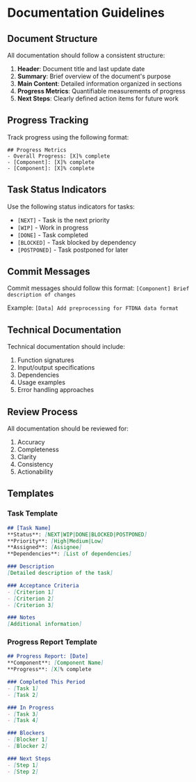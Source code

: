 # Documentation Guidelines

## Document Structure
All documentation should follow a consistent structure:

1. **Header**: Document title and last update date
2. **Summary**: Brief overview of the document's purpose
3. **Main Content**: Detailed information organized in sections
4. **Progress Metrics**: Quantifiable measurements of progress
5. **Next Steps**: Clearly defined action items for future work

## Progress Tracking
Track progress using the following format:

```
## Progress Metrics
- Overall Progress: [X]% complete
- [Component]: [X]% complete
- [Component]: [X]% complete
```

## Task Status Indicators
Use the following status indicators for tasks:

- `[NEXT]` - Task is the next priority
- `[WIP]` - Work in progress
- `[DONE]` - Task completed
- `[BLOCKED]` - Task blocked by dependency
- `[POSTPONED]` - Task postponed for later

## Commit Messages
Commit messages should follow this format:
`[Component] Brief description of changes`

Example: `[Data] Add preprocessing for FTDNA data format`

## Technical Documentation
Technical documentation should include:

1. Function signatures
2. Input/output specifications
3. Dependencies
4. Usage examples
5. Error handling approaches

## Review Process
All documentation should be reviewed for:

1. Accuracy
2. Completeness
3. Clarity
4. Consistency
5. Actionability

## Templates

### Task Template
```markdown
## [Task Name]
**Status**: [NEXT|WIP|DONE|BLOCKED|POSTPONED]
**Priority**: [High|Medium|Low]
**Assigned**: [Assignee]
**Dependencies**: [List of dependencies]

### Description
[Detailed description of the task]

### Acceptance Criteria
- [Criterion 1]
- [Criterion 2]
- [Criterion 3]

### Notes
[Additional information]
```

### Progress Report Template
```markdown
## Progress Report: [Date]
**Component**: [Component Name]
**Progress**: [X]% complete

### Completed This Period
- [Task 1]
- [Task 2]

### In Progress
- [Task 3]
- [Task 4]

### Blockers
- [Blocker 1]
- [Blocker 2]

### Next Steps
- [Step 1]
- [Step 2]
```
